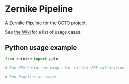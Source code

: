 Zernike Pipeline
=========

A Zernike Pipeline for the [GOTO](https://goto-observatory.org/) project.

See [the Wiki](https://github.com/GOTO-OBS/zernike/wiki) for a list of usage cases.


Python usage example
---------------------

````python
from zernike import ppln

# Run SExtractor on images for initial PSF calculation

# Run Pipeline on image

````
